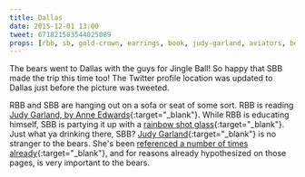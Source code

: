 ```yaml
---
title: Dallas
date: 2015-12-01 13:00
tweet: 671821583544025089
props: [rbb, sb, gold-crown, earrings, book, judy-garland, aviators, bondage-gear, gold-scepter, heeled-black-boots, rainbow-shot-glass]
---
```

The bears went to Dallas with the guys for Jingle Ball! So happy that SBB made the trip this time too! The Twitter profile location was updated to Dallas just before the picture was tweeted.

RBB and SBB are hanging out on a sofa  or seat of some sort. RBB is reading [Judy Garland, by Anne Edwards](http://www.goodreads.com/book/show/2972684-judy-garland){:target="_blank"}. While RBB is educating himself, SBB is partying it up with a [rainbow shot glass]({{site.baseurl}}props/rainbow-shot-glass){:target="_blank"}. Just what ya drinking there, SBB? [Judy Garland]({{site.baseurl}}props/judy-garland){:target="_blank"} is no stranger to the bears. She's been [referenced a number of times already]({{site.baseurl}}props/judy-garland){:target="_blank"}, and for reasons already hypothesized on those pages, is very important to the bears.
